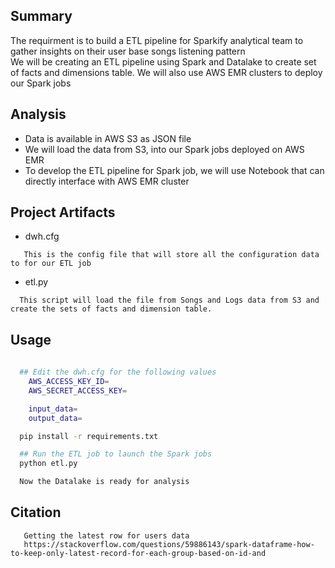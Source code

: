 ## Summary
The requirment is to build a ETL pipeline for Sparkify analytical team to gather insights on their user base songs listening pattern
<br/>
We will be creating an ETL pipeline using Spark and Datalake to create set of facts and dimensions table. We will also use AWS EMR clusters to deploy our Spark jobs

## Analysis
- Data is available in AWS S3 as JSON file
- We will load the data from S3, into our Spark jobs deployed on AWS EMR
- To develop the ETL pipeline for Spark job, we will use Notebook that can directly interface with AWS EMR cluster

## Project Artifacts
- dwh.cfg
```
   This is the config file that will store all the configuration data to for our ETL job
```
- etl.py
```
  This script will load the file from Songs and Logs data from S3 and create the sets of facts and dimension table.
```
## Usage
```bash
  
  ## Edit the dwh.cfg for the following values
    AWS_ACCESS_KEY_ID=
    AWS_SECRET_ACCESS_KEY=

    input_data=
    output_data=

  pip install -r requirements.txt

  ## Run the ETL job to launch the Spark jobs
  python etl.py

  Now the Datalake is ready for analysis
```

## Citation
```
   Getting the latest row for users data
   https://stackoverflow.com/questions/59886143/spark-dataframe-how-to-keep-only-latest-record-for-each-group-based-on-id-and
```